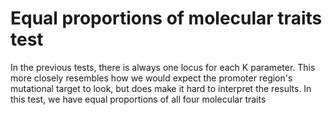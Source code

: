 # Equal proportions of molecular traits test

In the previous tests, there is always one locus for each K parameter. This more closely resembles how we would expect the promoter region's mutational target to look, but does make it hard to interpret the results.
In this test, we have equal proportions of all four molecular traits